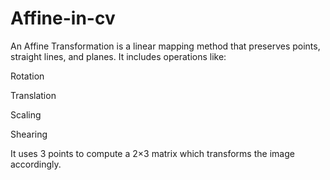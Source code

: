 # Affine-in-cv
An Affine Transformation is a linear mapping method that preserves points, straight lines, and planes. It includes operations like:

Rotation

Translation

Scaling

Shearing

It uses 3 points to compute a 2×3 matrix which transforms the image accordingly.
